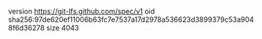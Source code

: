 version https://git-lfs.github.com/spec/v1
oid sha256:97de620ef11006b63fc7e7537a17d2978a536623d3899379c53a9048f6d36278
size 4043
